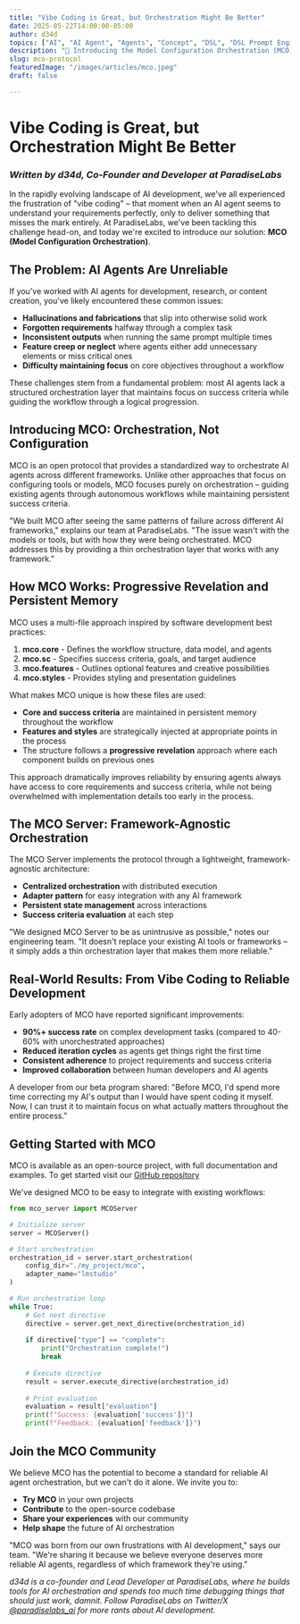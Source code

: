 ```yaml
---
title: "Vibe Coding is Great, but Orchestration Might Be Better"
date: 2025-05-22T14:00:00-05:00
author: d34d
topics: ["AI", "AI Agent", "Agents", "Concept", "DSL", "DSL Prompt Engineering", "MCO", "MCP", "Model Configuration Orchestration", "Multi-Agentic Orchestration", "NLP", "Orchestrator", "Prompt Engineering", "Prompt Language", "PromptLang", "Protocol", "Research", "Technical", "Vibe Coding"]
description: "🚀 Introducing the Model Configuration Orchestration (MCO) protocol! A standardized approach for AI agent orchestration"
slug: mco-protocol
featuredImage: "/images/articles/mco.jpeg"
draft: false

---
```


# Vibe Coding is Great, but Orchestration Might Be Better
### *Written by d34d, Co-Founder and Developer at ParadiseLabs*

In the rapidly evolving landscape of AI development, we've all experienced the frustration of "vibe coding" – that moment when an AI agent seems to understand your requirements perfectly, only to deliver something that misses the mark entirely. At ParadiseLabs, we've been tackling this challenge head-on, and today we're excited to introduce our solution: **MCO (Model Configuration Orchestration)**.

## The Problem: AI Agents Are Unreliable

If you've worked with AI agents for development, research, or content creation, you've likely encountered these common issues:

- **Hallucinations and fabrications** that slip into otherwise solid work
- **Forgotten requirements** halfway through a complex task
- **Inconsistent outputs** when running the same prompt multiple times
- **Feature creep or neglect** where agents either add unnecessary elements or miss critical ones
- **Difficulty maintaining focus** on core objectives throughout a workflow

These challenges stem from a fundamental problem: most AI agents lack a structured orchestration layer that maintains focus on success criteria while guiding the workflow through a logical progression.

## Introducing MCO: Orchestration, Not Configuration

MCO is an open protocol that provides a standardized way to orchestrate AI agents across different frameworks. Unlike other approaches that focus on configuring tools or models, MCO focuses purely on orchestration – guiding existing agents through autonomous workflows while maintaining persistent success criteria.

"We built MCO after seeing the same patterns of failure across different AI frameworks," explains our team at ParadiseLabs. "The issue wasn't with the models or tools, but with how they were being orchestrated. MCO addresses this by providing a thin orchestration layer that works with any framework."

## How MCO Works: Progressive Revelation and Persistent Memory

MCO uses a multi-file approach inspired by software development best practices:

1. **mco.core** - Defines the workflow structure, data model, and agents
2. **mco.sc** - Specifies success criteria, goals, and target audience
3. **mco.features** - Outlines optional features and creative possibilities
4. **mco.styles** - Provides styling and presentation guidelines

What makes MCO unique is how these files are used:

- **Core and success criteria** are maintained in persistent memory throughout the workflow
- **Features and styles** are strategically injected at appropriate points in the process
- The structure follows a **progressive revelation** approach where each component builds on previous ones

This approach dramatically improves reliability by ensuring agents always have access to core requirements and success criteria, while not being overwhelmed with implementation details too early in the process.

## The MCO Server: Framework-Agnostic Orchestration

The MCO Server implements the protocol through a lightweight, framework-agnostic architecture:

- **Centralized orchestration** with distributed execution
- **Adapter pattern** for easy integration with any AI framework
- **Persistent state management** across interactions
- **Success criteria evaluation** at each step

"We designed MCO Server to be as unintrusive as possible," notes our engineering team. "It doesn't replace your existing AI tools or frameworks – it simply adds a thin orchestration layer that makes them more reliable."

## Real-World Results: From Vibe Coding to Reliable Development

Early adopters of MCO have reported significant improvements:

- **90%+ success rate** on complex development tasks (compared to 40-60% with unorchestrated approaches)
- **Reduced iteration cycles** as agents get things right the first time
- **Consistent adherence** to project requirements and success criteria
- **Improved collaboration** between human developers and AI agents

A developer from our beta program shared: "Before MCO, I'd spend more time correcting my AI's output than I would have spent coding it myself. Now, I can trust it to maintain focus on what actually matters throughout the entire process."

## Getting Started with MCO

MCO is available as an open-source project, with full documentation and examples. To get started visit our [GitHub repository](https://github.com/paradiselabs-ai/MCO-Protocol)

We've designed MCO to be easy to integrate with existing workflows:

```python
from mco_server import MCOServer

# Initialize server
server = MCOServer()

# Start orchestration
orchestration_id = server.start_orchestration(
    config_dir="./my_project/mco",
    adapter_name="lmstudio"
)

# Run orchestration loop
while True:
    # Get next directive
    directive = server.get_next_directive(orchestration_id)
    
    if directive["type"] == "complete":
        print("Orchestration complete!")
        break
    
    # Execute directive
    result = server.execute_directive(orchestration_id)
    
    # Print evaluation
    evaluation = result["evaluation"]
    print(f"Success: {evaluation['success']}")
    print(f"Feedback: {evaluation['feedback']}")
```

## Join the MCO Community

We believe MCO has the potential to become a standard for reliable AI agent orchestration, but we can't do it alone. We invite you to:

- **Try MCO** in your own projects
- **Contribute** to the open-source codebase
- **Share your experiences** with our community
- **Help shape** the future of AI orchestration

"MCO was born from our own frustrations with AI development," says our team. "We're sharing it because we believe everyone deserves more reliable AI agents, regardless of which framework they're using."

*d34d is a co-founder and Lead Developer at ParadiseLabs, where he builds tools for AI orchestration and spends too much time debugging things that should just work, damnit. Follow ParadiseLabs on Twitter/X [@paradiselabs_ai](https://X.com/paradiselabs_ai) for more rants about AI development.*